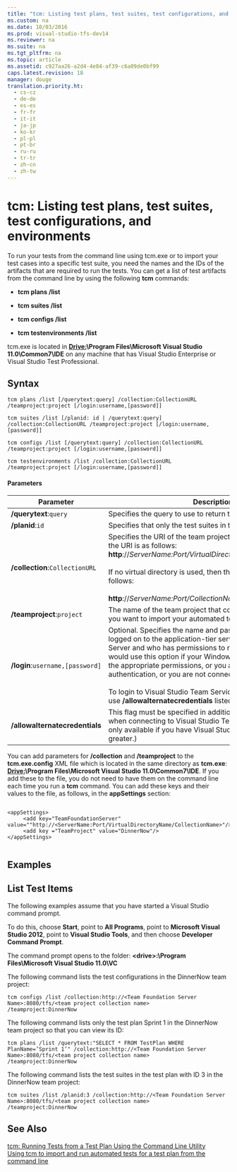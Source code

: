 ```yaml
---
title: "tcm: Listing test plans, test suites, test configurations, and environments"
ms.custom: na
ms.date: 10/03/2016
ms.prod: visual-studio-tfs-dev14
ms.reviewer: na
ms.suite: na
ms.tgt_pltfrm: na
ms.topic: article
ms.assetid: c927aa26-a2d4-4e84-af39-c6a09de0bf99
caps.latest.revision: 18
manager: douge
translation.priority.ht: 
  - cs-cz
  - de-de
  - es-es
  - fr-fr
  - it-it
  - ja-jp
  - ko-kr
  - pl-pl
  - pt-br
  - ru-ru
  - tr-tr
  - zh-cn
  - zh-tw
---
```

# tcm: Listing test plans, test suites, test configurations, and environments
To run your tests from the command line using tcm.exe or to import your test cases into a specific test suite, you need the names and the IDs of the artifacts that are required to run the tests. You can get a list of test artifacts from the command line by using the following **tcm** commands:  
  
-   **tcm plans /list**  
  
-   **tcm suites /list**  
  
-   **tcm configs /list**  
  
-   **tcm testenvironments /list**  
  
 tcm.exe is located in **<Drive:>\Program Files\Microsoft Visual Studio 11.0\Common7\IDE** on any machine that has Visual Studio Enterprise or Visual Studio Test Professional.  
  
## Syntax  
  
```  
tcm plans /list [/querytext:query] /collection:CollectionURL /teamproject:project [/login:username,[password]]  
```  
  
```  
tcm suites /list [/planid: id | /querytext:query] /collection:CollectionURL /teamproject:project [/login:username,[password]]  
```  
  
```  
tcm configs /list [/querytext:query] /collection:CollectionURL /teamproject:project [/login:username,[password]]  
```  
  
```  
tcm testenvironments /list /collection:CollectionURL /teamproject:project [/login:username,[password]]  
```  
  
#### Parameters  
  
|**Parameter**|**Description**|  
|-------------------|---------------------|  
|**/querytext**:`query`|Specifies the query to use to return the test artifacts.|  
|**/planid**:`id`|Specifies that only the test suites in this test plan will be listed.|  
|**/collection**:`CollectionURL`|Specifies the URI of the team project collection. The format for the URI is as follows: **http**://*ServerName:Port/VirtualDirectoryName/CollectionName*<br /><br /> If no virtual directory is used, then the format for the URI is as follows:<br /><br /> **http**://*ServerName:Port/CollectionName*|  
|**/teamproject**:`project`|The name of the team project that contains the test plan that you want to import your automated tests into.|  
|**/login**:`username,[password]`|Optional. Specifies the name and password of a user who is logged on to the application-tier server for Team Foundation Server and who has permissions to run the command. You would use this option if your Windows credentials do not have the appropriate permissions, or you are using basic authentication, or you are not connected to a domain.<br /><br /> To login to Visual Studio Team Services, you will also need to use **/allowalternatecredentials** listed below.|  
|**/allowalternatecredentials**|This flag must be specified in addition to the **/login** parameter when connecting to Visual Studio Team Services. (This flag is only available if you have Visual Studio 2013 Update 4 or greater.)|  
  
 You can add parameters for **/collection** and **/teamproject** to the **tcm.exe.config** XML file which is located in the same directory as **tcm.exe**: **<Drive:>\Program Files\Microsoft Visual Studio 11.0\Common7\IDE**. If you add these to the file, you do not need to have them on the command line each time you run a **tcm** command. You can add these keys and their values to the file, as follows, in the **appSettings** section:  
  
```  
  
<appSettings>  
     <add key="TeamFoundationServer" value=""http://<ServerName:Port/VirtualDirectoryName/CollectionName>"/>  
     <add key ="TeamProject" value="DinnerNow"/>  
</appSettings>  
  
```  
  
## Examples  
  
## List Test Items  
 The following examples assume that you have started a Visual Studio command prompt.  
  
 To do this, choose **Start**, point to **All Programs**, point to **Microsoft Visual Studio 2012**, point to **Visual Studio Tools**, and then choose **Developer Command Prompt**.  
  
 The command prompt opens to the folder: **<drive\>:\Program Files\Microsoft Visual Studio 11.0\VC**  
  
 The following command lists the test configurations in the DinnerNow team project:  
  
```  
tcm configs /list /collection:http://<Team Foundation Server Name>:8080/tfs/<team project collection name>  
/teamproject:DinnerNow  
```  
  
 The following command lists only the test plan Sprint 1 in the DinnerNow team project so that you can view its ID:  
  
```  
tcm plans /list /querytext:"SELECT * FROM TestPlan WHERE PlanName=’Sprint 1’" /collection:http://<Team Foundation Server Name>:8080/tfs/<team project collection name>  
/teamproject:DinnerNow  
```  
  
 The following command lists the test suites in the test plan with ID 3 in the DinnerNow team project:  
  
```  
tcm suites /list /planid:3 /collection:http://<Team Foundation Server Name>:8080/tfs/<team project collection name>  
/teamproject:DinnerNow  
```  
  
## See Also  
 [tcm: Running Tests from a Test Plan Using the Command Line Utility](../dv_TeamTestALM/tcm--Running-Tests-from-a-Test-Plan-Using-the-Command-Line-Utility.md)   
 [Using tcm to import and run automated tests for a test plan from the command line](../dv_TeamTestALM/Using-tcm-to-import-and-run-automated-tests-for-a-test-plan-from-the-command-line.md)
